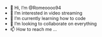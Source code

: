 - 👋 Hi, I’m @Romeoooo94
- 👀 I’m interested in video streaming
- 🌱 I’m currently learning how to code
- 💞️ I’m looking to collaborate on everything
- 📫 How to reach me ...

<!---
Romeoooo94/Romeoooo94 is a ✨ special ✨ repository because its `README.md` (this file) appears on your GitHub profile.
You can click the Preview link to take a look at your changes.
--->
